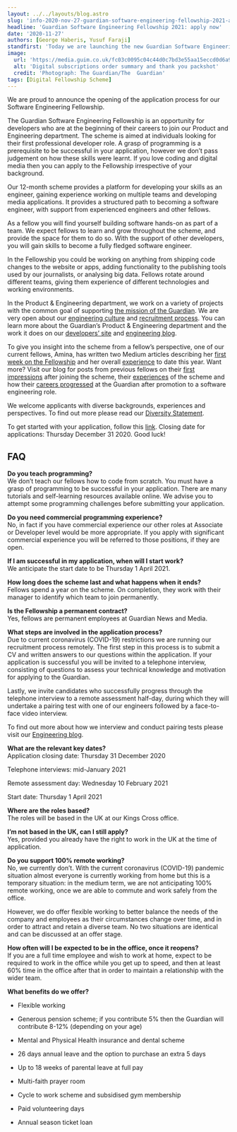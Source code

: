 ```yaml
---
layout: ../../layouts/blog.astro
slug: 'info-2020-nov-27-guardian-software-engineering-fellowship-2021-apply-now'
headline: 'Guardian Software Engineering Fellowship 2021: apply now'
date: '2020-11-27'
authors: [George Haberis, Yusuf Faraji]
standfirst: 'Today we are launching the new Guardian Software Engineering Fellowship scheme for 2021. Find out how you can apply and help shape the future of digital media.'
image:
  url: 'https://media.guim.co.uk/fc03c0095c04c44d0c7bd3e55aa15eccd0d6a920/0_0_1800_1080/1800.png'
  alt: 'Digital subscriptions order summary and thank you packshot'
  credit: 'Photograph: The Guardian/The  Guardian'
tags: [Digital Fellowship Scheme]
---
```


We are proud to announce the opening of the application process for our Software Engineering Fellowship.

The Guardian Software Engineering Fellowship is an opportunity for developers who are at the beginning of their careers to join our Product and Engineering department. The scheme is aimed at individuals looking for their first professional developer role. A grasp of programming is a prerequisite to be successful in your application, however we don’t pass judgement on how these skills were learnt. If you love coding and digital media then you can apply to the Fellowship irrespective of your background.

Our 12-month scheme provides a platform for developing your skills as an engineer, gaining experience working on multiple teams and developing media applications. It provides a structured path to becoming a software engineer, with support from experienced engineers and other fellows.

As a fellow you will find yourself building software hands-on as part of a team. We expect fellows to learn and grow throughout the scheme, and provide the space for them to do so. With the support of other developers, you will gain skills to become a fully fledged software engineer.

In the Fellowship you could be working on anything from shipping code changes to the website or apps, adding functionality to the publishing tools used by our journalists, or analysing big data. Fellows rotate around different teams, giving them experience of different technologies and working environments.

In the Product & Engineering department, we work on a variety of projects with the common goal of supporting [the mission of the Guardian](https://www.theguardian.com/news/2017/nov/16/a-mission-for-journalism-in-a-time-of-crisis). We are very open about our [engineering culture](https://github.com/guardian/our-engineering-culture) and [recruitment process](https://www.theguardian.com/info/developer-blog/2015/jan/20/how-does-the-guardian-recruit-developers). You can learn more about the Guardian’s Product & Engineering department and the work it does on our [developers’ site](https://developers.theguardian.com/) and [engineering blog](https://www.theguardian.com/info/series/digital-blog).

To give you insight into the scheme from a fellow’s perspective, one of our current fellows, Amina, has written two Medium articles describing her [first week on the Fellowship](https://medium.com/@adewusi/first-week-on-the-guardians-digital-fellowship-e6847c733d77) and her overall [experience](https://medium.com/@adewusi/my-experience-on-the-guardians-digital-fellowship-6f2300bc7f56) to date this year. Want more? Visit our blog for posts from previous fellows on their [first impressions](https://www.theguardian.com/info/2019/apr/17/being-part-of-the-guardians-digital-fellowship) after joining the scheme, their [experiences](https://www.theguardian.com/info/2018/may/02/the-digital-fellowship-is-your-foot-in-the-door-to-the-future-of-news) of the scheme and how their [careers progressed](https://www.theguardian.com/info/2018/may/01/our-digital-fellows-share-their-experiences-of-the-scheme) at the Guardian after promotion to a software engineering role.

We welcome applicants with diverse backgrounds, experiences and perspectives. To find out more please read our [Diversity Statement](https://workforus.theguardian.com/index.php/life-at-GNM/diversity-inclusion/).

To get started with your application, follow this [link](https://workforus.theguardian.com/index.php/jobs/kin0001y6/). Closing date for applications: Thursday December 31 2020. Good luck!

FAQ
---

**Do you teach programming?**  
We don’t teach our fellows how to code from scratch. You must have a grasp of programming to be successful in your application. There are many tutorials and self-learning resources available online. We advise you to attempt some programming challenges before submitting your application.

**Do you need commercial programming experience?**  
No, in fact if you have commercial experience our other roles at Associate or Developer level would be more appropriate. If you apply with significant commercial experience you will be referred to those positions, if they are open.

**If I am successful in my application, when will I start work?**  
We anticipate the start date to be Thursday 1 April 2021.

**How long does the scheme last and what happens when it ends?**  
Fellows spend a year on the scheme. On completion, they work with their manager to identify which team to join permanently.

**Is the Fellowship a permanent contract?**  
Yes, fellows are permanent employees at Guardian News and Media.

**What steps are involved in the application process?**  
Due to current coronavirus (COVID-19) restrictions we are running our recruitment process remotely. The first step in this process is to submit a CV and written answers to our questions within the application. If your application is successful you will be invited to a telephone interview, consisting of questions to assess your technical knowledge and motivation for applying to the Guardian.

Lastly, we invite candidates who successfully progress through the telephone interview to a remote assessment half-day, during which they will undertake a pairing test with one of our engineers followed by a face-to-face video interview.

To find out more about how we interview and conduct pairing tests please visit our [Engineering blog](https://www.theguardian.com/info/developer-blog/2015/jan/20/how-does-the-guardian-recruit-developers).

**What are the relevant key dates?**  
Application closing date: Thursday 31 December 2020

Telephone interviews: mid-January 2021

Remote assessment day: Wednesday 10 February 2021

Start date: Thursday 1 April 2021

**Where are the roles based?**  
The roles will be based in the UK at our Kings Cross office.

**I’m not based in the UK, can I still apply?**  
Yes, provided you already have the right to work in the UK at the time of application.

**Do you support 100% remote working?**  
No, we currently don’t. With the current coronavirus (COVID-19) pandemic situation almost everyone is currently working from home but this is a temporary situation: in the medium term, we are not anticipating 100% remote working, once we are able to commute and work safely from the office.

However, we do offer flexible working to better balance the needs of the company and employees as their circumstances change over time, and in order to attract and retain a diverse team. No two situations are identical and can be discussed at an offer stage.

**How often will I be expected to be in the office, once it reopens?**  
If you are a full time employee and wish to work at home, expect to be required to work in the office while you get up to speed, and then at least 60% time in the office after that in order to maintain a relationship with the wider team.

**What benefits do we offer?**

*   Flexible working
    
*   Generous pension scheme; if you contribute 5% then the Guardian will contribute 8-12% (depending on your age)
    
*   Mental and Physical Health insurance and dental scheme
    
*   26 days annual leave and the option to purchase an extra 5 days
    
*   Up to 18 weeks of parental leave at full pay
    
*   Multi-faith prayer room
    
*   Cycle to work scheme and subsidised gym membership
    
*   Paid volunteering days
    
*   Annual season ticket loan
